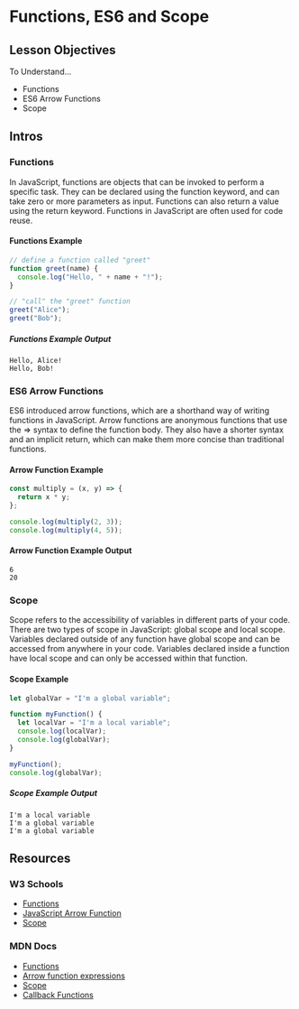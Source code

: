 # Functions, ES6 and Scope

## Lesson Objectives

To Understand...

- Functions
- ES6 Arrow Functions
- Scope

## Intros

### Functions

In JavaScript, functions are objects that can be invoked to perform a specific task. They can be declared using the function keyword, and can take zero or more parameters as input. Functions can also return a value using the return keyword. Functions in JavaScript are often used for code reuse.

#### Functions Example

```js
// define a function called "greet"
function greet(name) {
  console.log("Hello, " + name + "!");
}

// "call" the "greet" function
greet("Alice");
greet("Bob");
```

##### Functions Example Output

```text
Hello, Alice!
Hello, Bob!
```

### ES6 Arrow Functions

ES6 introduced arrow functions, which are a shorthand way of writing functions in JavaScript. Arrow functions are anonymous functions that use the => syntax to define the function body. They also have a shorter syntax and an implicit return, which can make them more concise than traditional functions.

#### Arrow Function Example

```js
const multiply = (x, y) => {
  return x * y;
};

console.log(multiply(2, 3));
console.log(multiply(4, 5));
```

#### Arrow Function Example Output

```text
6
20
```

### Scope

Scope refers to the accessibility of variables in different parts of your code. There are two types of scope in JavaScript: global scope and local scope. Variables declared outside of any function have global scope and can be accessed from anywhere in your code. Variables declared inside a function have local scope and can only be accessed within that function.

#### Scope Example

```js
let globalVar = "I'm a global variable";

function myFunction() {
  let localVar = "I'm a local variable";
  console.log(localVar);
  console.log(globalVar);
}

myFunction();
console.log(globalVar);
```

##### Scope Example Output

```text
I'm a local variable
I'm a global variable
I'm a global variable
```

## Resources

### W3 Schools

- [Functions](https://www.w3schools.com/js/js_functions.asp)
- [JavaScript Arrow Function](https://www.w3schools.com/js/js_arrow_function.asp)
- [Scope](https://www.w3schools.com/js/js_scope.asp)

### MDN Docs

- [Functions](https://developer.mozilla.org/en-US/docs/Web/JavaScript/Reference/Functions)
- [Arrow function expressions](https://developer.mozilla.org/en-US/docs/Web/JavaScript/Reference/Functions/Arrow_functions)
- [Scope](https://developer.mozilla.org/en-US/docs/Glossary/Scope)
- [Callback Functions](https://developer.mozilla.org/en-US/docs/Glossary/Callback_function)
